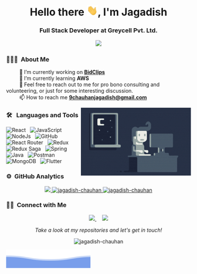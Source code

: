 <h1 align="center">Hello there <img src="https://github.com/jagadish-chauhan/jagadish-chauhan/blob/main/assets/wave.gif?raw=true" width="30px">, I'm Jagadish</h1>

<h3 align="center"/>Full Stack Developer at Greycell Pvt. Ltd.</h3>

<div> 
  <p align="center">
    <img alig src="https://github-profile-trophy.vercel.app/?username=jagadish-chauhan&margin-w=10" />
  </p> 
</div>


### 👨🏻‍💻 &nbsp;About Me

&emsp; &emsp; 🔭 I’m currently working on **[BidClips](https://bidclips.com/)** \
&emsp; &emsp; 🌱 I’m currently learning **AWS** \
&emsp; &emsp; 💬 Feel free to reach out to me for pro bono consulting and volunteering, or just for some interesting discussion. \
&emsp; &emsp; 📫 How to reach me **9chauhanjagadish@gmail.com** 

<img alt="Coding" src="https://github.com/jagadish-chauhan/jagadish-chauhan/blob/main/assets/Night-Coding.gif?raw=true" align="right"/>

### 🛠 &nbsp; Languages and Tools

![React](https://img.shields.io/badge/React-20232A?style=for-the-badge&logo=react&logoColor=61DAFB) &nbsp;
![JavaScript](https://img.shields.io/badge/JavaScript-323330?style=for-the-badge&logo=javascript&logoColor=F7DF1E) &nbsp;
![NodeJs](https://img.shields.io/badge/Node.js-339933?style=for-the-badge&logo=nodedotjs&logoColor=white) &nbsp;
![GitHub](https://img.shields.io/badge/GitHub-100000?style=for-the-badge&logo=github&logoColor=white) &nbsp;
![React Router](https://img.shields.io/badge/React_Router-CA4245?style=for-the-badge&logo=react-router&logoColor=white) &nbsp; 
![Redux](https://img.shields.io/badge/Redux-593D88?style=for-the-badge&logo=redux&logoColor=white) &nbsp;
![Redux Saga](https://img.shields.io/badge/Redux%20saga-86D46B?style=for-the-badge&logo=redux%20saga&logoColor=999999) &nbsp;
![Spring](https://img.shields.io/badge/Spring-6DB33F?style=for-the-badge&logo=spring&logoColor=white) &nbsp; 
![Java](https://img.shields.io/badge/Java-ED8B00?style=for-the-badge&logo=java&logoColor=white) &nbsp; 
![Postman](https://img.shields.io/badge/Postman-FF6C37?style=for-the-badge&logo=Postman&logoColor=white) &nbsp; 
![MongoDB](https://img.shields.io/badge/MongoDB-4EA94B?style=for-the-badge&logo=mongodb&logoColor=white) &nbsp;
![Flutter](https://img.shields.io/badge/Flutter-02569B?style=for-the-badge&logo=flutter&logoColor=white) &nbsp;

### ⚙️ &nbsp;GitHub Analytics

<p align="center" margin="5px">
<a href="https://github.com/jagadish-chauhan">

  <img height="180em" src="https://github-readme-stats.vercel.app/api/top-langs?username=jagadish-chauhan&show_icons=true&locale=en&layout=compact&langs_count=58" />
  <img height="180em" src="https://github-readme-stats.vercel.app/api?username=jagadish-chauhan&show_icons=true&locale=en&count_private=true" alt="jagadish-chauhan" />
  <img height="180em" src="https://github-readme-streak-stats.herokuapp.com/?user=jagadish-chauhan&" alt="jagadish-chauhan" />  
</a>
</p>



### 🤝🏻 &nbsp;Connect with Me

<p align="center">
  <a href="https://in.linkedin.com/in/myjagadish">
    <img src="https://img.shields.io/badge/LinkedIn-0077B5?style=for-the-badge&logo=linkedin&logoColor=white&link=https://in.linkedin.com/in/myjagadish" />  
  </a>  &nbsp; &nbsp;
  <a href="https://www.instagram.com/jagdish.chauhan17">
    <img src="https://img.shields.io/badge/Instagram-E4405F?style=for-the-badge&logo=instagram&logoColor=white" />
  </a>
</p>

<p align="center">
  <i>Take a look at my repositories and let's get in touch!</i>
  <p  align="center">
    <img src="https://komarev.com/ghpvc/?username=jagadish-chauhan&label=Profile%20views&color=0e75b6&style=flat" alt="jagadish-chauhan" /> 
  </p> 
  

  ![Jagadish Chauhan](https://raw.githubusercontent.com/jagadish-chauhan/jagadish-chauhan/66fba4d3c6f3165043ee8cddcb95fa51d4feecc1/assets/bottom_header.svg)
</p>

<br>



